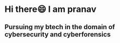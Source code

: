 # Hi there😄  I am pranav 


## Pursuing my btech in the domain of cybersecurity and cyberforensics 

